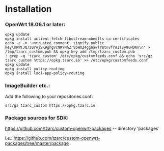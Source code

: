 # Installation

### OpenWrt 18.06.1 or later:

    opkg update
    opkg install uclient-fetch libustream-mbedtls ca-certificates
    echo -e -n 'untrusted comment: signify public key\nRWTJQ7zQrAjSK9ghgVcNRYNh2rVoHX24gg6awlYntnvfrnIzSy9GHDAn\n' > /tmp/tzarc_custom.pub && opkg-key add /tmp/tzarc_custom.pub
    ! grep -q 'tzarc_custom' /etc/opkg/customfeeds.conf && echo 'src/gz tzarc_custom https://opkg.tzarc.io' >> /etc/opkg/customfeeds.conf
    opkg update
    opkg install policy-routing
    opkg install luci-app-policy-routing

### ImageBuilder etc.:

Add the following to your repositories.conf:

    src/gz tzarc_custom https://opkg.tzarc.io

### Package sources for SDK:

https://github.com/tzarc/custom-openwrt-packages -- directory 'packages'

i.e.: https://github.com/tzarc/custom-openwrt-packages/tree/master/package
